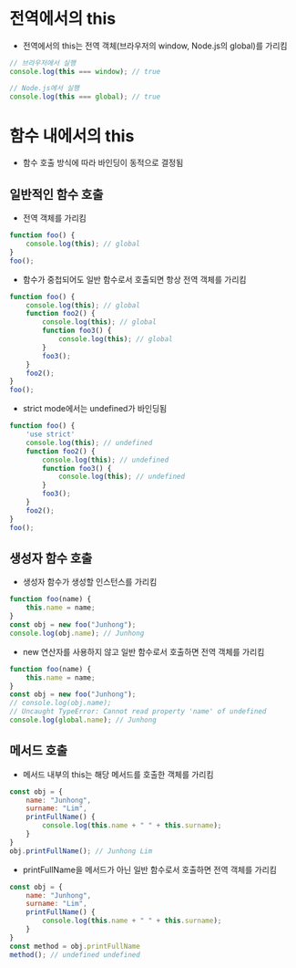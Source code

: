 # 전역에서의 this
* 전역에서의 this는 전역 객체(브라우저의 window, Node.js의 global)를 가리킴
```javascript
// 브라우저에서 실행
console.log(this === window); // true

// Node.js에서 실행
console.log(this === global); // true
```

# 함수 내에서의 this
* 함수 호출 방식에 따라 바인딩이 동적으로 결정됨

## 일반적인 함수 호출
* 전역 객체를 가리킴
```javascript
function foo() {
    console.log(this); // global
}
foo();
```
* 함수가 중첩되어도 일반 함수로서 호출되면 항상 전역 객체를 가리킴
```javascript
function foo() {
    console.log(this); // global
    function foo2() {
        console.log(this); // global
        function foo3() {
            console.log(this); // global
        }
        foo3();
    }
    foo2();
}
foo();
```
* strict mode에서는 undefined가 바인딩됨
```javascript
function foo() {
    'use strict'
    console.log(this); // undefined
    function foo2() {
        console.log(this); // undefined
        function foo3() {
            console.log(this); // undefined
        }
        foo3();
    }
    foo2();
}
foo();
```

## 생성자 함수 호출
* 생성자 함수가 생성할 인스턴스를 가리킴
```javascript
function foo(name) {
    this.name = name;
}
const obj = new foo("Junhong");
console.log(obj.name); // Junhong
```
* new 연산자를 사용하지 않고 일반 함수로서 호출하면 전역 객체를 가리킴
```javascript
function foo(name) {
    this.name = name;
}
const obj = new foo("Junhong");
// console.log(obj.name);
// Uncaught TypeError: Cannot read property 'name' of undefined
console.log(global.name); // Junhong
```

## 메서드 호출
* 메서드 내부의 this는 해당 메서드를 호출한 객체를 가리킴
```javascript
const obj = {
    name: "Junhong",
    surname: "Lim",
    printFullName() {
        console.log(this.name + " " + this.surname);
    }
}
obj.printFullName(); // Junhong Lim
```
* printFullName을 메서드가 아닌 일반 함수로서 호출하면 전역 객체를 가리킴
```javascript
const obj = {
    name: "Junhong",
    surname: "Lim",
    printFullName() {
        console.log(this.name + " " + this.surname);
    }
}
const method = obj.printFullName
method(); // undefined undefined
```
